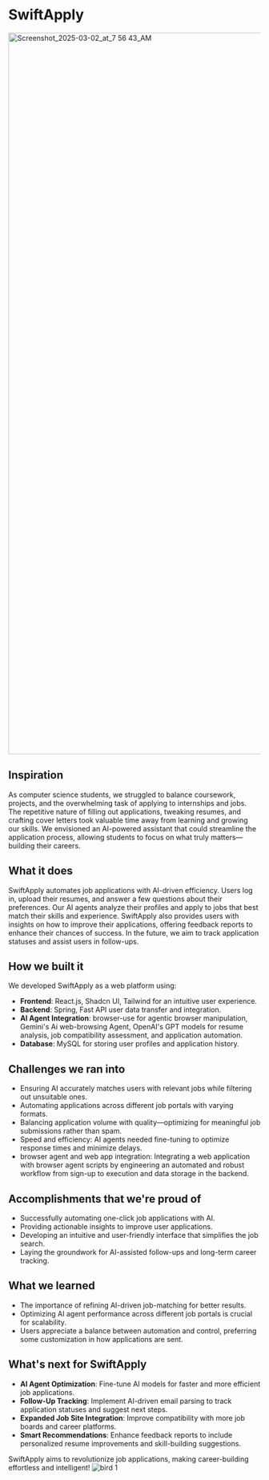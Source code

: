 # SwiftApply

<img width="1440" alt="Screenshot_2025-03-02_at_7 56 43_AM" src="https://github.com/user-attachments/assets/05fb9463-bc16-448f-8860-6f25aebc9bd9" />

## Inspiration 
As computer science students, we struggled to balance coursework, projects, and the overwhelming task of applying to internships and jobs. The repetitive nature of filling out applications, tweaking resumes, and crafting cover letters took valuable time away from learning and growing our skills. We envisioned an AI-powered assistant that could streamline the application process, allowing students to focus on what truly matters—building their careers.

## What it does
SwiftApply automates job applications with AI-driven efficiency. Users log in, upload their resumes, and answer a few questions about their preferences. Our AI agents analyze their profiles and apply to jobs that best match their skills and experience. SwiftApply also provides users with insights on how to improve their applications, offering feedback reports to enhance their chances of success. In the future, we aim to track application statuses and assist users in follow-ups.

## How we built it
We developed SwiftApply as a web platform using:
- **Frontend**: React.js, Shadcn UI, Tailwind for an intuitive user experience.
- **Backend**:  Spring, Fast API user data transfer and integration.
- **AI Agent Integration**: browser-use for agentic browser manipulation, Gemini's Ai web-browsing Agent, OpenAI's GPT models for resume analysis, job compatibility assessment, and application automation.
- **Database**: MySQL for storing user profiles and application history.

## Challenges we ran into
- Ensuring AI accurately matches users with relevant jobs while filtering out unsuitable ones.
- Automating applications across different job portals with varying formats.
- Balancing application volume with quality—optimizing for meaningful job submissions rather than spam.
- Speed and efficiency: AI agents needed fine-tuning to optimize response times and minimize delays.
- browser agent and web app integration: Integrating a web application with browser agent scripts by engineering an automated and robust workflow from sign-up to execution and data storage in the backend.

## Accomplishments that we're proud of
- Successfully automating one-click job applications with AI.
- Providing actionable insights to improve user applications.
- Developing an intuitive and user-friendly interface that simplifies the job search.
- Laying the groundwork for AI-assisted follow-ups and long-term career tracking.

## What we learned
- The importance of refining AI-driven job-matching for better results.
- Optimizing AI agent performance across different job portals is crucial for scalability.
- Users appreciate a balance between automation and control, preferring some customization in how applications are sent.

## What's next for SwiftApply
- **AI Agent Optimization**: Fine-tune AI models for faster and more efficient job applications.
- **Follow-Up Tracking**: Implement AI-driven email parsing to track application statuses and suggest next steps.
- **Expanded Job Site Integration**: Improve compatibility with more job boards and career platforms.
- **Smart Recommendations**: Enhance feedback reports to include personalized resume improvements and skill-building suggestions.

SwiftApply aims to revolutionize job applications, making career-building effortless and intelligent!
![bird 1](https://github.com/user-attachments/assets/fe263478-a82e-45a5-8d40-88aa56d4aeb1)

